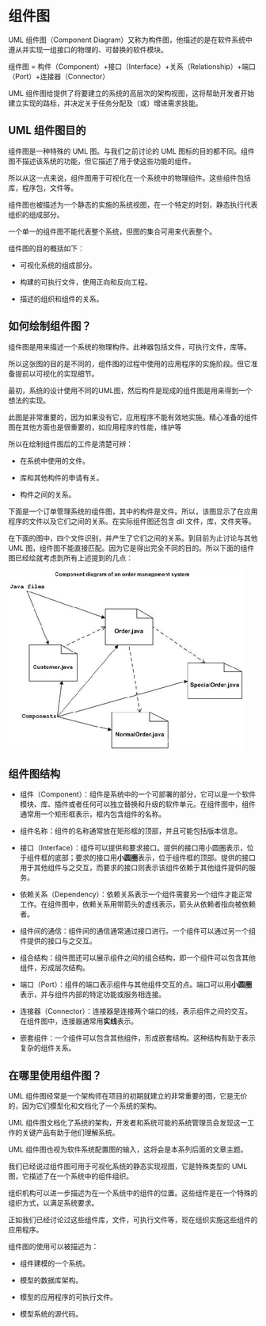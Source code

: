 # 组件图

UML 组件图（Component Diagram）又称为构件图，他描述的是在软件系统中遵从并实现一组接口的物理的、可替换的软件模块。

组件图 = 构件（Component）+接口（Interface）+关系（Relationship）+端口（Port）+连接器（Connector）

UML 组件图给提供了将要建立的系统的高层次的架构视图，这将帮助开发者开始建立实现的路标，并决定关于任务分配及（或）增进需求技能。

## UML 组件图目的

组件图是一种特殊的 UML 图。与我们之前讨论的 UML 图标的目的都不同。组件图不描述该系统的功能，但它描述了用于使这些功能的组件。

所以从这一点来说，组件图用于可视化在一个系统中的物理组件。这些组件包括库，程序包，文件等。

组件图也被描述为一个静态的实施的系统视图，在一个特定的时刻，静态执行代表组织的组成部分。

一个单一的组件图不能代表整个系统，但图的集合可用来代表整个。

组件图的目的概括如下：

* 可视化系统的组成部分。

* 构建的可执行文件，使用正向和反向工程。

* 描述的组织和组件的关系。

## 如何绘制组件图？

组件图是用来描述一个系统的物理构件。此神器包括文件，可执行文件，库等。

所以这张图的目的是不同的，组件图的过程中使用的应用程序的实施阶段。但它准备提前以可视化的实现细节。

最初，系统的设计使用不同的UML图，然后构件是现成的组件图是用来得到一个想法的实现。

此图是非常重要的，因为如果没有它，应用程序不能有效地实施。精心准备的组件图在其他方面也是很重要的，如应用程序的性能，维护等

所以在绘制组件图后的工件是清楚可辨：

* 在系统中使用的文件。

* 库和其他构件的申请有关。

* 构件之间的关系。

下面是一个订单管理系统的组件图，其中的构件是文件。所以，该图显示了在应用程序的文件以及它们之间的关系。在实际组件图还包含 dll 文件，库，文件夹等。

在下面的图中，四个文件识别，并产生了它们之间的关系。到目前为止讨论与其他 UML 图，组件图不能直接匹配。因为它是得出完全不同的目的。所以下面的组件图已经绘就考虑到所有上述提到的几点：

![Alt text](image-2.png)

## 组件图结构

* 组件（Component）：组件是系统中的一个可部署的部分，它可以是一个软件模块、库、插件或者任何可以独立替换和升级的软件单元。在组件图中，组件通常用一个矩形框表示，框内包含组件的名称。

* 组件名称：组件的名称通常放在矩形框的顶部，并且可能包括版本信息。

* 接口（Interface）：组件可以提供和要求接口。提供的接口用小圆圈表示，位于组件框的底部；要求的接口用**小圆圈**表示，位于组件框的顶部。提供的接口用于其他组件与之交互，而要求的接口则表示该组件依赖于其他组件提供的服务。

* 依赖关系（Dependency）：依赖关系表示一个组件需要另一个组件才能正常工作。在组件图中，依赖关系用带箭头的虚线表示，箭头从依赖者指向被依赖者。

* 组件间的通信：组件间的通信通常通过接口进行。一个组件可以通过另一个组件提供的接口与之交互。

* 组合结构：组件图还可以展示组件之间的组合结构，即一个组件可以包含其他组件，形成层次结构。

* 端口（Port）：组件的端口表示组件与其他组件交互的点。端口可以用**小圆圈**表示，并与组件内部的特定功能或服务相连接。

* 连接器（Connector）：连接器是连接两个端口的线，表示组件之间的交互。在组件图中，连接器通常用**实线**表示。

* 嵌套组件：一个组件可以包含其他组件，形成嵌套结构。这种结构有助于表示复杂的组件关系。

## 在哪里使用组件图？

UML 组件图经常是一个架构师在项目的初期就建立的非常重要的图，它是无价的，因为它们模型化和文档化了一个系统的架构。

UML 组件图文档化了系统的架构，开发者和系统可能的系统管理员会发现这一工作的关键产品有助于他们理解系统。

UML 组件图也视为软件系统配置图的输入，这将会是本系列后面的文章主题。

我们已经说过组件图可用于可视化系统的静态实现视图，它是特殊类型的 UML 图，它描述了在一个系统中的组件组织。

组织机构可以进一步描述为在一个系统中的组件的位置。这些组件是在一个特殊的组织方式，以满足系统要求。

正如我们已经讨论过这些组件库，文件，可执行文件等，现在组织实施这些组件的应用程序。

组件图的使用可以被描述为：

* 组件建模的一个系统。

* 模型的数据库架构。

* 模型的应用程序的可执行文件。

* 模型系统的源代码。
